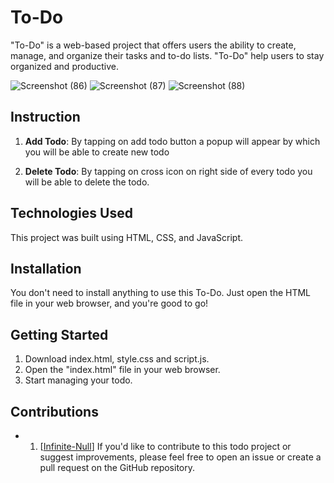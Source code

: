 # To-Do

"To-Do" is a web-based project that offers users the ability to create, manage, and organize their tasks and to-do lists. "To-Do" help users to stay organized and productive.

![Screenshot (86)](https://github.com/Infinite-Null/Javascript-projects/assets/97950192/efef1e04-0cdc-4898-91af-b9f4803c3118)
![Screenshot (87)](https://github.com/Infinite-Null/Javascript-projects/assets/97950192/6d50d1ab-305d-44c6-9161-58295cf8d9ff)
![Screenshot (88)](https://github.com/Infinite-Null/Javascript-projects/assets/97950192/28ccc9ce-0a33-4aac-a5e4-70e6d9d92a43)


## Instruction

1. **Add Todo**: By tapping on add todo button a popup will appear by which you will be able to create new todo

2. **Delete Todo**: By tapping on cross icon on right side of every todo you will be able to delete the todo.

## Technologies Used

This project was built using HTML, CSS, and JavaScript.

## Installation

You don't need to install anything to use this To-Do. Just open the HTML file in your web browser, and you're good to go!

## Getting Started

1. Download index.html, style.css and script.js.
2. Open the "index.html" file in your web browser.
3. Start managing your todo.

## Contributions

- 1. [[Infinite-Null](https://github.com/Infinite-Null)]
If you'd like to contribute to this todo project or suggest improvements, please feel free to open an issue or create a pull request on the GitHub repository.

